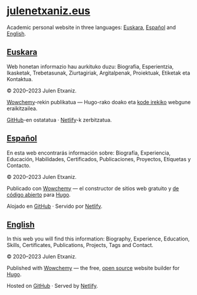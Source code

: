 # [julenetxaniz.eus](https://julenetxaniz.eus)

Academic personal website in three languages: [Euskara](#euskara), [Español](#español) and [English](#english).

## [Euskara](https://julenetxaniz.eus/)

Web honetan informazio hau aurkituko duzu: Biografia, Esperientzia, Ikasketak, Trebetasunak, Ziurtagiriak, Argitalpenak, Proiektuak, Etiketak eta Kontaktua.

&copy; 2020&ndash;2023 Julen Etxaniz.

<a href="https://wowchemy.com" target="_blank" rel="noopener">Wowchemy</a>-rekin publikatua —
Hugo</a>-rako doako eta <a href="https://github.com/wowchemy/wowchemy-hugo-themes" target="_blank" rel="noopener">
kode irekiko</a> webgune eraikitzailea.

<a href="https://github.com/juletx/academic-website" target="_blank" rel="noopener">GitHub</a>-en ostatatua · <a href="https://netilify.com" target="_blank" rel="noopener">Netlify</a>-k zerbitzatua.


## [Español](https://julenetxaniz.eus/es)

En esta web encontrarás información sobre: Biografía, Experiencia, Educación, Habilidades, Certificados, Publicaciones, Proyectos, Etiquetas y Contacto.

&copy; 2020&ndash;2023 Julen Etxaniz.

Publicado con <a href="https://wowchemy.com" target="_blank" rel="noopener">Wowchemy</a> —
    el constructor de sitios web gratuito y <a href="https://github.com/wowchemy/wowchemy-hugo-themes" target="_blank" rel="noopener">
    de código abierto</a> para <a href="https://gohugo.io" target="_blank" rel="noopener">Hugo</a>.

Alojado en <a href="https://github.com/juletx/academic-website" target="_blank" rel="noopener">GitHub</a> · Servido por <a href="https://netilify.com" target="_blank" rel="noopener">Netlify</a>.

## [English](https://julenetxaniz.eus/en)

In this web you will find this information: Biography, Experience, Education, Skills, Certificates, Publications, Projects, Tags and Contact.

&copy; 2020&ndash;2023 Julen Etxaniz.

Published with <a href="https://wowchemy.com" target="_blank" rel="noopener">Wowchemy</a>  —
    the free, <a href="https://github.com/wowchemy/wowchemy-hugo-themes" target="_blank" rel="noopener">
    open source</a> website builder for <a href="https://gohugo.io" target="_blank" rel="noopener">Hugo</a>.

Hosted on <a href="https://github.com/juletx/academic-website" target="_blank" rel="noopener">GitHub</a> · Served by <a href="https://netilify.com" target="_blank" rel="noopener">Netlify</a>.
